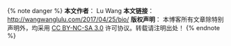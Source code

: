 {% note danger %} 
**本文作者**： Lu Wang
**本文链接**： http://wangwanglulu.com/2017/04/25/bio/
**版权声明**： 本博客所有文章除特别声明外，均采用 [CC BY-NC-SA 3.0](https://creativecommons.org/licenses/by-nc-sa/3.0/cn/) 许可协议。转载请注明出处！
{% endnote %}